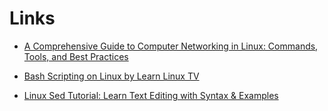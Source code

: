 # Links

- [A Comprehensive Guide to Computer Networking in Linux: Commands, Tools, and Best Practices](https://www.r-bloggers.com/2024/12/a-comprehensive-guide-to-computer-networking-in-linux-commands-tools-and-best-practices)

- [Bash Scripting on Linux by Learn Linux TV](https://www.youtube.com/playlist?app=desktop&list=PLT98CRl2KxKGj-VKtApD8-zCqSaN2mD4w)

- [Linux Sed Tutorial: Learn Text Editing with Syntax & Examples](https://www.cyberciti.biz/faq/linux-sed-command-tutorial-for-text-editing-with-syntax-examples/)
